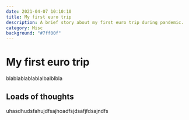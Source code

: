 ```yaml
---
date: 2021-04-07 10:10:10
title: My first euro trip
description: A brief story about my first euro trip during pandemic.
category: Misc
background: "#7ff00f"
---
```


# My first euro trip

blablablablablalbalblbla

## Loads of thoughts

uhasdhudsfahujdfsajhoadfsjdsafjfdsajndfs
